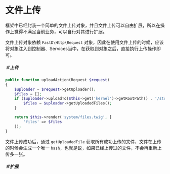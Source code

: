 # 文件上传

框架中已经封装一个简单的文件上传对象，并且文件上传可以自由扩展，所以在操作上觉得不满足当前业务，可以自行对其进行扩展。

文件上传对象依赖 `FastD\Http\Request` 对象，因此在使用文件上传的时候，应该将对象注入到控制器、Services当中，在获取到对象之后，直接执行上传操作即可。

##### ＃上传 

```php
public function uploadAction(Request $request)
{
    $uploader = $request->getUploader();
    $files = [];
    if ($uploader->uploadTo($this->get('kernel')->getRootPath() . '/storage/files')) {
        $files = $uploader->getUploadedFiles();
    }

    return $this->render('system/files.twig', [
        'files' => $files
    ]);
}
```

文件上传成功后，通过 `getUploadedFile` 获取所有成功上传的文件，文件在上传的时候会生成一个唯一 `hash`，也就是说，如果已经上传过的文件，不会再重新上传多一张。

##### ＃扩展

